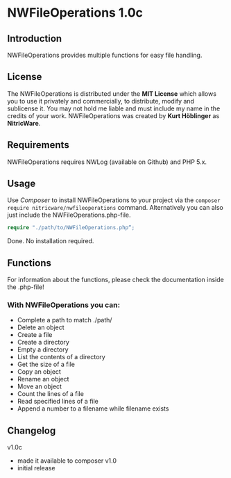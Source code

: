 # NWFileOperations 1.0c
## Introduction
NWFileOperations provides multiple functions for easy file handling.
## License
The NWFileOperations is distributed under the **MIT License** which allows you to use it privately and commercially, to distribute, modify and sublicense it. You may not hold me liable and must include my name in the credits of your work.
NWFileOperations was created by **Kurt Höblinger** as **NitricWare**.
## Requirements
NWFileOperations requires NWLog (available on Github) and PHP 5.x.
## Usage
Use *Composer* to install NWFileOperations to your project via the ```composer require nitricware/nwfileoperations``` command.
Alternatively you can also just include the NWFileOperations.php-file.
```php
require "./path/to/NWFileOperations.php“;
```
Done. No installation required.
## Functions
For information about the functions, please check the documentation inside the .php-file!
### With NWFileOperations you can:
* Complete a path to match ./path/
* Delete an object
* Create a file
* Create a directory
* Empty a directory
* List the contents of a directory
* Get the size of a file
* Copy an object
* Rename an object
* Move an object
* Count the lines of a file
* Read specified lines of a file
* Append a number to a filename while filename exists

## Changelog
v1.0c
- made it available to composer
v1.0
- initial release